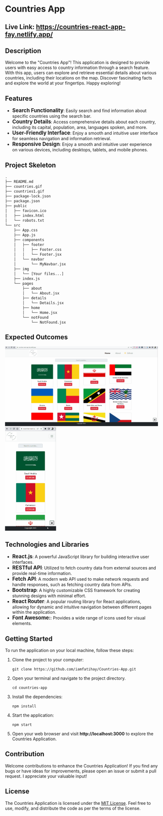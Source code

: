 # Countries App

## Live Link: https://countries-react-app-fay.netlify.app/

## Description

Welcome to the "Countries App"! This application is designed to provide users with easy access to country information through a search feature. With this app, users can explore and retrieve essential details about various countries, including their locations on the map. Discover fascinating facts and explore the world at your fingertips. Happy exploring!

## Features

- <span style="font-size: larger;">**Search Functionality**</span>: Easily search and find information about specific countries using the search bar.
- <span style="font-size: larger;">**Country Details**</span>: Access comprehensive details about each country, including its capital, population, area, languages spoken, and more.
- <span style="font-size: larger;">**User-Friendly Interface**</span>: Enjoy a smooth and intuitive user interface for seamless navigation and information retrieval.
- <span style="font-size: larger;">**Responsive Design**</span>: Enjoy a smooth and intuitive user experience on various devices, including desktops, tablets, and mobile phones.

## Project Skeleton

```
.
├── README.md
├── countries.gif
├── countries1.gif
├── package-lock.json
├── package.json
├── public
│   ├── favicon.ico
│   ├── index.html
│   └── robots.txt
└── src
    ├── App.css
    ├── App.js
    ├── components
    │   ├── footer
    │   │   ├── Footer.css
    │   │   └── Footer.jsx
    │   └── navbar
    │       └── MyNavbar.jsx
    ├── img
    │   └── [Your files...]
    ├── index.js
    └── pages
        ├── about
        │   └── About.jsx
        ├── details
        │   └── Details.jsx
        ├── home
        │   └── Home.jsx
        └── notFound
            └── NotFound.jsx
```

## Expected Outcomes

<div >
<img width="660px" src="./countries.gif"/>
<img width="168px" src="./countries1.gif"/>
</div>

## Technologies and Libraries

- <span style="font-size: larger;">**React.js**</span>: A powerful JavaScript library for building interactive user interfaces.
- <span style="font-size: larger;">**RESTful API**</span>: Utilized to fetch country data from external sources and provide real-time information.
- <span style="font-size: larger;">**Fetch API**</span>: A modern web API used to make network requests and handle responses, such as fetching country data from APIs.
- <span style="font-size: larger;">**Bootstrap**</span>: A highly customizable CSS framework for creating stunning designs with minimal effort.
- <span style="font-size: larger;">**React Router**</span>: A popular routing library for React applications, allowing for dynamic and intuitive navigation between different pages within the application.
- <span style="font-size: larger;">**Font Awesome:**</span>: Provides a wide range of icons used for visual elements.

## Getting Started

To run the application on your local machine, follow these steps:

1. Clone the project to your computer:

   ```
   git clone https://github.com/iamfatihay/Countries-App.git
   ```

2. Open your terminal and navigate to the project directory.
   ```
   cd countries-app
   ```
3. Install the dependencies:
   ```
   npm install
   ```
4. Start the application:
   ```
   npm start
   ```
5. Open your web browser and visit **http://localhost:3000** to explore the Countries Application.

## Contribution

Welcome contributions to enhance the Countries Application! If you find any bugs or have ideas for improvements, please open an issue or submit a pull request. I appreciate your valuable input!

## License

The Countries Application is licensed under the [MIT License](LICENSE). Feel free to use, modify, and distribute the code as per the terms of the license.

